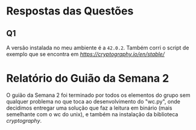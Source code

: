 # Respostas das Questões

## Q1

A versão instalada no meu ambiente é a `42.0.2`. Também corri o script de exemplo que se encontra em *https://cryptography.io/en/stable/*

# Relatório do Guião da Semana 2

O guião da Semana 2 foi terminado por todos os elementos do grupo sem qualquer problema no que toca ao desenvolvimento do "wc.py", onde decidimos entregar uma solução que faz a leitura em binário (mais semelhante com o wc do unix), e também na instalação da biblioteca *cryptography*.
